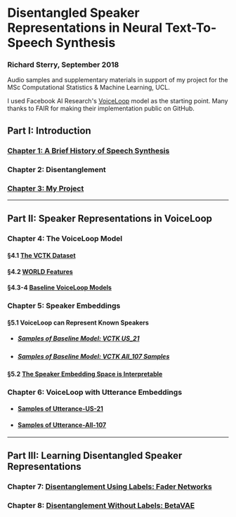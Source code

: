 
# Disentangled Speaker Representations in Neural Text-To-Speech Synthesis
### Richard Sterry, September 2018
Audio samples and supplementary materials in support of my project for the MSc Computational Statistics & Machine Learning, UCL.

I used Facebook AI Research's [VoiceLoop](https://github.com/facebookresearch/loop) model as the starting point. Many thanks to FAIR for making their implementation public on GitHub. 


## Part I: Introduction
### [Chapter 1: A Brief History of Speech Synthesis](introduction_resources.md)

### Chapter 2: Disentanglement

### [Chapter 3: My Project](architecture_overview.md)

<hr>

## Part II: Speaker Representations in VoiceLoop 
### Chapter 4: The VoiceLoop Model
#### §4.1 [The VCTK Dataset](vctk.md)
#### §4.2 [WORLD Features](world_features.md)
#### §4.3-4 [Baseline VoiceLoop Models](voiceloop_baseline.md)


### Chapter 5: Speaker Embeddings
#### §5.1 VoiceLoop can Represent Known Speakers
* ##### [Samples of Baseline Model: VCTK US_21](vctk_us_22_samples.md)
* ##### [Samples of Baseline Model: VCTK All_107 Samples](vctk_all_107_samples.md)

#### §5.2 [The Speaker Embedding Space is Interpretable](speakers_in_voiceloop.md)

### Chapter 6: VoiceLoop with Utterance Embeddings
* #### [Samples of Utterance-US-21](utterance_embeddings_us.md)
* #### [Samples of Utterance-All-107](utterance_embeddings_all.md)

<hr>

## Part III: Learning Disentangled Speaker Representations 
### Chapter 7:  [Disentanglement Using Labels: Fader Networks](fader_networks.md)

### Chapter 8: [Disentanglement Without Labels: BetaVAE](betavae.md)
